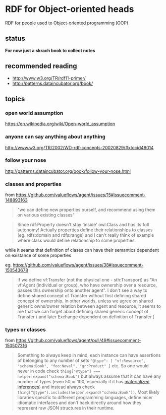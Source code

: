 # RDF for Object-oriented heads
RDF for people used to Object-oriented programming (OOP)

## status

**For now just a skrach book to collect notes**

## recommended reading

* http://www.w3.org/TR/rdf11-primer/
* http://patterns.dataincubator.org/book/

## topics

### open world assumption

https://en.wikipedia.org/wiki/Open-world_assumption

### anyone can say anything about anything

http://www.w3.org/TR/2002/WD-rdf-concepts-20020829/#xtocid48014

### follow your nose

http://patterns.dataincubator.org/book/follow-your-nose.html

### classes and properties

from https://github.com/valueflows/agent/issues/15#issuecomment-148893163

> "we can define new properties ourself, and recommend using them on various existing classes"

> Since rdf:Property doesn't stay 'inside' owl:Class and has its full autonomy! Actually properties define their relationships to classes (eg. rdfs:domain and rdfs:range) and I can't really think of example where class would define relationship to some properties.

while it seams that definition of clases can have their semantics dependent on existance of some properties 

eg. https://github.com/valueflows/agent/issues/38#issuecomment-150543678

> If we define vf:Transfer (not the physical one - sth:Transport) as "An vf:Agent (individual or group), who have ownership over a resource, passes this ownership onto another agent". I don't see a way to define shared concept of Transfer without first defining shared concept of ownership. In other worlds, unless we agree on shared generic owns/owner relation between agent and resource, it seems to me that we can forget about defining shared generic concept of Transfer ( and later Exchange dependent on definition of Transfer )


### types or classes 

from https://github.com/valueflows/agent/pull/49#issuecomment-150507316

> Something to always keep in mind, each instance can have assertions of belonging to any number of sets `"@type": [ "vf:Resource", "schema:Book", "foo:Novel", "gr:Product" ]` etc.
So one would never in code check `thing["@type"] === helper.expand("schema:Book")` but always assume that it can have any number of types (even 50 or 100, especially if it has [materialized inferences](http://patterns.dataincubator.org/book/materialize-inferences.html)) and instead always check `thing["@type"].includes(helper.expand("schema:Book"))`. Most likely libraries specific to different programming languages, define nicer idiomatic interfaces and don't hack directly around how they represent raw JSON structures in their runtime.
